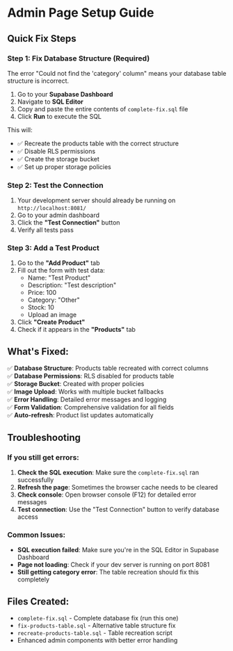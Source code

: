 # Admin Page Setup Guide

## Quick Fix Steps

### Step 1: Fix Database Structure (Required)
The error "Could not find the 'category' column" means your database table structure is incorrect.

1. Go to your **Supabase Dashboard**
2. Navigate to **SQL Editor**
3. Copy and paste the entire contents of `complete-fix.sql` file
4. Click **Run** to execute the SQL

This will:
- ✅ Recreate the products table with the correct structure
- ✅ Disable RLS permissions
- ✅ Create the storage bucket
- ✅ Set up proper storage policies

### Step 2: Test the Connection
1. Your development server should already be running on `http://localhost:8081/`
2. Go to your admin dashboard
3. Click the **"Test Connection"** button
4. Verify all tests pass

### Step 3: Add a Test Product
1. Go to the **"Add Product"** tab
2. Fill out the form with test data:
   - Name: "Test Product"
   - Description: "Test description"
   - Price: 100
   - Category: "Other"
   - Stock: 10
   - Upload an image
3. Click **"Create Product"**
4. Check if it appears in the **"Products"** tab

## What's Fixed:
✅ **Database Structure**: Products table recreated with correct columns  
✅ **Database Permissions**: RLS disabled for products table  
✅ **Storage Bucket**: Created with proper policies  
✅ **Image Upload**: Works with multiple bucket fallbacks  
✅ **Error Handling**: Detailed error messages and logging  
✅ **Form Validation**: Comprehensive validation for all fields  
✅ **Auto-refresh**: Product list updates automatically  

## Troubleshooting

### If you still get errors:
1. **Check the SQL execution**: Make sure the `complete-fix.sql` ran successfully
2. **Refresh the page**: Sometimes the browser cache needs to be cleared
3. **Check console**: Open browser console (F12) for detailed error messages
4. **Test connection**: Use the "Test Connection" button to verify database access

### Common Issues:
- **SQL execution failed**: Make sure you're in the SQL Editor in Supabase Dashboard
- **Page not loading**: Check if your dev server is running on port 8081
- **Still getting category error**: The table recreation should fix this completely

## Files Created:
- `complete-fix.sql` - Complete database fix (run this one)
- `fix-products-table.sql` - Alternative table structure fix
- `recreate-products-table.sql` - Table recreation script
- Enhanced admin components with better error handling 